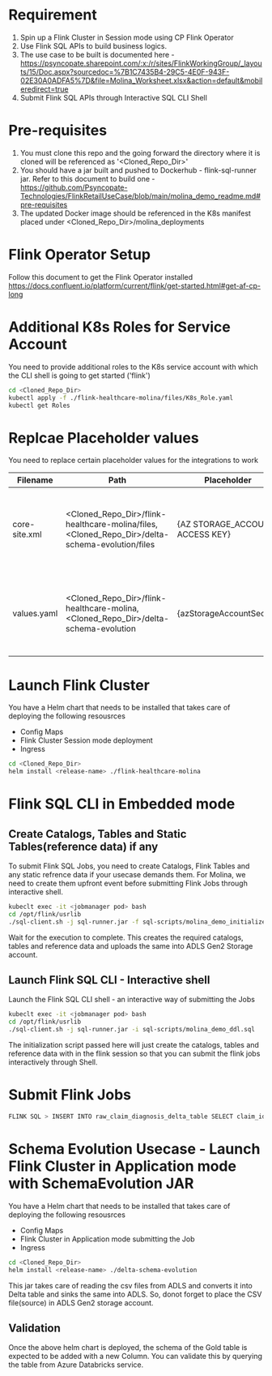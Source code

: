 # Requirement
1. Spin up a Flink Cluster in Session mode using CP Flink Operator
2. Use Flink SQL APIs to build business logics.
3. The use case to be built is documented here - https://psyncopate.sharepoint.com/:x:/r/sites/FlinkWorkingGroup/_layouts/15/Doc.aspx?sourcedoc=%7B1C7435B4-29C5-4E0F-943F-02E30A0ADFA5%7D&file=Molina_Worksheet.xlsx&action=default&mobileredirect=true
4. Submit Flink SQL APIs through Interactive SQL CLI Shell

# Pre-requisites
1. You must clone this repo and the going forward the directory where it is cloned will be referenced as '<Cloned_Repo_Dir>'
1. You should have a jar built and pushed to Dockerhub - flink-sql-runner jar. Refer to this document to build one - https://github.com/Psyncopate-Technologies/FlinkRetailUseCase/blob/main/molina_demo_readme.md#pre-requisites
2. The updated Docker image should be referenced in the K8s manifest placed under <Cloned_Repo_Dir>/molina_deployments

# Flink Operator Setup
Follow this document to get the Flink Operator installed
https://docs.confluent.io/platform/current/flink/get-started.html#get-af-cp-long

# Additional K8s Roles for Service Account

You need to provide additional roles to the K8s service account with which the CLI shell is going to get started ('flink')

```bash
cd <Cloned_Repo_Dir>
kubectl apply -f ./flink-healthcare-molina/files/K8s_Role.yaml
kubectl get Roles
```

# Replcae Placeholder values
You need to replace certain placeholder values for the integrations to work

Filename | Path | Placeholder | Purpose
---------|------|-------------|--------
core-site.xml | <Cloned_Repo_Dir>/flink-healthcare-molina/files, <Cloned_Repo_Dir>/delta-schema-evolution/files | {AZ STORAGE_ACCOUNT ACCESS KEY} | The Access Key for Azure Storage Accounts for ADLS Integration
values.yaml | <Cloned_Repo_Dir>/flink-healthcare-molina, <Cloned_Repo_Dir>/delta-schema-evolution | {azStorageAccountSecret} | The Access Key for Azure Storage Accounts for ADLS Integration

# Launch Flink Cluster
You have a Helm chart that needs to be installed that takes care of deploying the following resousrces
* Config Maps
* Flink Cluster Session mode deployment
* Ingress

```bash
cd <Cloned_Repo_Dir>
helm install <release-name> ./flink-healthcare-molina
```

# Flink SQL CLI in Embedded mode

## Create Catalogs, Tables and Static Tables(reference data) if any
To submit Flink SQL Jobs, you need to create Catalogs, Flink Tables and any static refrence data if your usecase demands them. For Molina, we need to create them upfront event before submitting Flink Jobs through interactive shell.

```bash
kubeclt exec -it <jobmanager pod> bash
cd /opt/flink/usrlib
./sql-client.sh -j sql-runner.jar -f sql-scripts/molina_demo_initialize.sql
```
Wait for the execution to complete. This creates the required catalogs, tables and reference data and uploads the same into ADLS Gen2 Storage account.

## Launch Flink SQL CLI - Interactive shell 
Launch the Flink SQL CLI shell - an interactive way of submitting the Jobs

```bash
kubeclt exec -it <jobmanager pod> bash
cd /opt/flink/usrlib
./sql-client.sh -j sql-runner.jar -i sql-scripts/molina_demo_ddl.sql
```
The initialization script passed here will just create the catalogs, tables and reference data with in the flink session so that you can submit the flink jobs interactively through Shell.

# Submit Flink Jobs

```bash
FLINK SQL > INSERT INTO raw_claim_diagnosis_delta_table SELECT claim_id, member_id, diagnosis_code, diagnosis_description, diagnosis_date, lab_results, event_time FROM input_claim_diagnosis;
```

# Schema Evolution Usecase - Launch Flink Cluster in Application mode with SchemaEvolution JAR
You have a Helm chart that needs to be installed that takes care of deploying the following resousrces
* Config Maps
* Flink Cluster in Application mode submitting the Job
* Ingress

```bash
cd <Cloned_Repo_Dir>
helm install <release-name> ./delta-schema-evolution
```
This jar takes care of reading the csv files from ADLS and converts it into Delta table and sinks the same into ADLS.
So, donot forget to place the CSV file(source) in ADLS Gen2 storage account.

## Validation
Once the above helm chart is deployed, the schema of the Gold table is expected to be added with a new Column. You can validate this by querying the table from Azure Databricks service.

